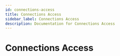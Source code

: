 ```yaml
---
id: connections-access
title: Connections Access
sidebar_label: Connections Access
description: Documentation for Connections Access
---
```


# Connections Access

